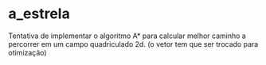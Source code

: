 a_estrela
=========

Tentativa de implementar o algoritmo A* para calcular melhor caminho a percorrer em um campo quadriculado 2d. (o vetor tem que ser trocado para otimização)
